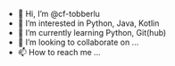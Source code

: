 - 👋 Hi, I’m @cf-tobberlu
- 👀 I’m interested in Python, Java, Kotlin
- 🌱 I’m currently learning Python, Git(hub)
- 💞️ I’m looking to collaborate on ...
- 📫 How to reach me ...

<!---
cf-tobberlu/cf-tobberlu is a ✨ special ✨ repository because its `README.md` (this file) appears on your GitHub profile.
You can click the Preview link to take a look at your changes.
--->
